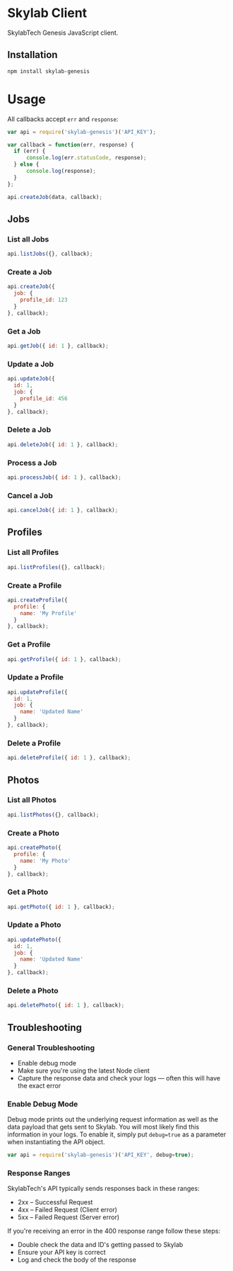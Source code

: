 # Skylab Client

SkylabTech Genesis JavaScript client.

## Installation

```
npm install skylab-genesis
```

# Usage

All callbacks accept `err` and `response`:

```javascript
var api = require('skylab-genesis')('API_KEY');

var callback = function(err, response) {
  if (err) {
      console.log(err.statusCode, response);
  } else {
      console.log(response);
  }
};

api.createJob(data, callback);
```

## Jobs

### List all Jobs

```javascript
api.listJobs({}, callback);
```

### Create a Job

```javascript
api.createJob({
  job: {
    profile_id: 123
  }
}, callback);
```

### Get a Job

```javascript
api.getJob({ id: 1 }, callback);
```

### Update a Job

```javascript
api.updateJob({
  id: 1,
  job: {
    profile_id: 456
  }
}, callback);
```

### Delete a Job

```javascript
api.deleteJob({ id: 1 }, callback);
```

### Process a Job

```javascript
api.processJob({ id: 1 }, callback);
```

### Cancel a Job

```javascript
api.cancelJob({ id: 1 }, callback);
```

## Profiles

### List all Profiles

```javascript
api.listProfiles({}, callback);
```

### Create a Profile

```javascript
api.createProfile({
  profile: {
    name: 'My Profile'
  }
}, callback);
```

### Get a Profile

```javascript
api.getProfile({ id: 1 }, callback);
```

### Update a Profile

```javascript
api.updateProfile({
  id: 1,
  job: {
    name: 'Updated Name'
  }
}, callback);
```

### Delete a Profile

```javascript
api.deleteProfile({ id: 1 }, callback);
```

## Photos

### List all Photos

```javascript
api.listPhotos({}, callback);
```

### Create a Photo

```javascript
api.createPhoto({
  profile: {
    name: 'My Photo'
  }
}, callback);
```

### Get a Photo

```javascript
api.getPhoto({ id: 1 }, callback);
```

### Update a Photo

```javascript
api.updatePhoto({
  id: 1,
  job: {
    name: 'Updated Name'
  }
}, callback);
```

### Delete a Photo

```javascript
api.deletePhoto({ id: 1 }, callback);
```

## Troubleshooting

### General Troubleshooting

-   Enable debug mode
-   Make sure you're using the latest Node client
-   Capture the response data and check your logs &mdash; often this will have the exact error

### Enable Debug Mode

Debug mode prints out the underlying request information as well as the data payload that gets sent to Skylab.
You will most likely find this information in your logs. To enable it, simply put `debug=true` as a parameter
when instantiating the API object.

```javascript
var api = require('skylab-genesis')('API_KEY', debug=true);
```

### Response Ranges

SkylabTech's API typically sends responses back in these ranges:

-   2xx – Successful Request
-   4xx – Failed Request (Client error)
-   5xx – Failed Request (Server error)

If you're receiving an error in the 400 response range follow these steps:

-   Double check the data and ID's getting passed to Skylab
-   Ensure your API key is correct
-   Log and check the body of the response
